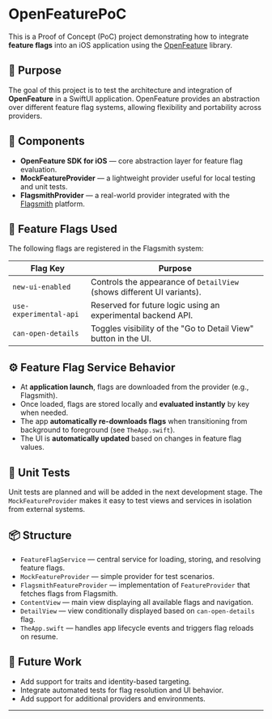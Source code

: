 # OpenFeaturePoC

This is a Proof of Concept (PoC) project demonstrating how to integrate **feature flags** into an iOS application using the [OpenFeature](https://openfeature.dev) library.

## 🎯 Purpose

The goal of this project is to test the architecture and integration of **OpenFeature** in a SwiftUI application. OpenFeature provides an abstraction over different feature flag systems, allowing flexibility and portability across providers.

## 🧩 Components

-   **OpenFeature SDK for iOS** — core abstraction layer for feature flag evaluation.
-   **MockFeatureProvider** — a lightweight provider useful for local testing and unit tests.
-   **FlagsmithProvider** — a real-world provider integrated with the [Flagsmith](https://flagsmith.com) platform.

## 🚩 Feature Flags Used

The following flags are registered in the Flagsmith system:

| Flag Key               | Purpose                                                                |
| ---------------------- | ---------------------------------------------------------------------- |
| `new-ui-enabled`       | Controls the appearance of `DetailView` (shows different UI variants). |
| `use-experimental-api` | Reserved for future logic using an experimental backend API.           |
| `can-open-details`     | Toggles visibility of the "Go to Detail View" button in the UI.        |

## ⚙️ Feature Flag Service Behavior

-   At **application launch**, flags are downloaded from the provider (e.g., Flagsmith).
-   Once loaded, flags are stored locally and **evaluated instantly** by key when needed.
-   The app **automatically re-downloads flags** when transitioning from background to foreground (see `TheApp.swift`).
-   The UI is **automatically updated** based on changes in feature flag values.

## 🧪 Unit Tests

Unit tests are planned and will be added in the next development stage. The `MockFeatureProvider` makes it easy to test views and services in isolation from external systems.

## 📦 Structure

-   `FeatureFlagService` — central service for loading, storing, and resolving feature flags.
-   `MockFeatureProvider` — simple provider for test scenarios.
-   `FlagsmithFeatureProvider` — implementation of `FeatureProvider` that fetches flags from Flagsmith.
-   `ContentView` — main view displaying all available flags and navigation.
-   `DetailView` — view conditionally displayed based on `can-open-details` flag.
-   `TheApp.swift` — handles app lifecycle events and triggers flag reloads on resume.

## 🔧 Future Work

-   Add support for traits and identity-based targeting.
-   Integrate automated tests for flag resolution and UI behavior.
-   Add support for additional providers and environments.

---
